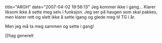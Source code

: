 title="ARGH"
date="2007-04-02 19:56:13"
Jeg kommer ikke i gang... Klarer liksom ikke å sette meg selv i funksjon. Jeg ser på haugen som skal pakkes, men klarer rett og slett ikke å sette igang og glede meg til TG i år.

Men jeg må ta meg sammen og sette i gang!

[[!tag  generelt
